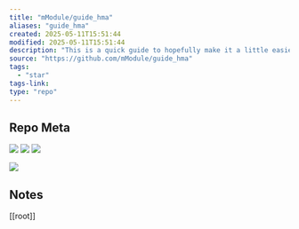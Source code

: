 ```yaml
---
title: "mModule/guide_hma"
aliases: "guide_hma"
created: 2025-05-11T15:51:44
modified: 2025-05-11T15:51:44
description: "This is a quick guide to hopefully make it a little easier for people new to Hide My Applist."
source: "https://github.com/mModule/guide_hma"
tags:
  - "star"
tags-link:
type: "repo"
---
```

## Repo Meta

![](https://img.shields.io/github/stars/mModule/guide_hma?style=for-the-badge&label=stars) ![](https://img.shields.io/github/repo-size/mModule/guide_hma?style=for-the-badge&label=size) ![](https://img.shields.io/github/created-at/mModule/guide_hma?style=for-the-badge&label=since)

[![](https://github-readme-stats.vercel.app/api/pin/?username=mModule&repo=guide_hma&bg_color=00000000)](https://github.com/mModule/guide_hma)

## Notes

[[root]]

